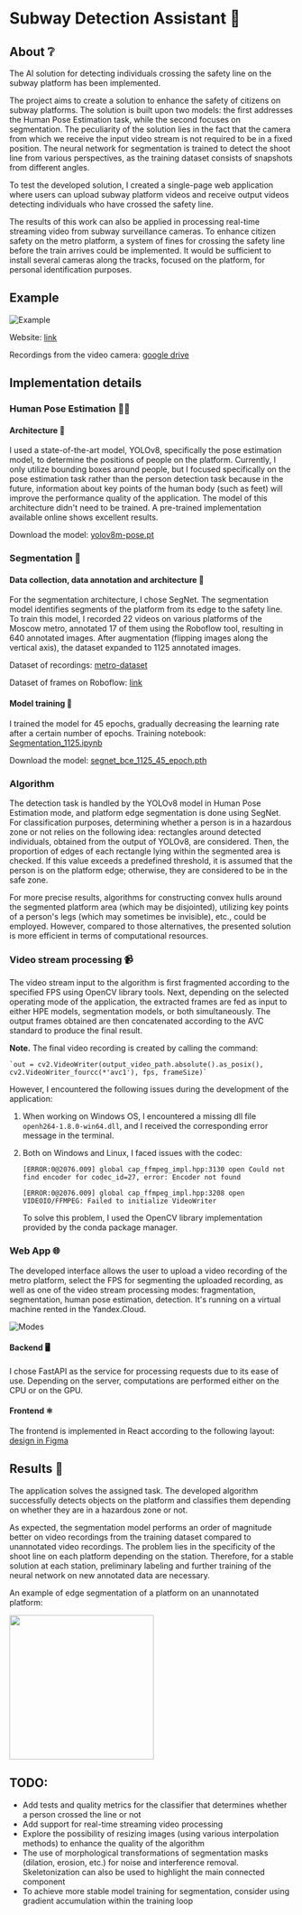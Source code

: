 # Subway Detection Assistant 🤖

## About ❔

The AI solution for detecting individuals crossing the safety line on the subway platform has been implemented.

The project aims to create a solution to enhance the safety of citizens on subway platforms. The solution is built upon two models: the first addresses the Human Pose Estimation task, while the second focuses on segmentation. The peculiarity of the solution lies in the fact that the camera from which we receive the input video stream is not required to be in a fixed position. The neural network for segmentation is trained to detect the shoot line from various perspectives, as the training dataset consists of snapshots from different angles.

To test the developed solution, I created a single-page web application where users can upload subway platform videos and receive output videos detecting individuals who have crossed the safety line.

The results of this work can also be applied in processing real-time streaming video from subway surveillance cameras. To enhance citizen safety on the metro platform, a system of fines for crossing the safety line before the train arrives could be implemented. It would be sufficient to install several cameras along the tracks, focused on the platform, for personal identification purposes.

## Example

![Example](example/annotated/example.gif)

Website: [link](http://51.250.83.97:3000/)

Recordings from the video camera: [google drive](https://drive.google.com/drive/folders/1griTlB1BhWMGeoeSK0ap2C0pnm9OlVBg?usp=drive_link)

## Implementation details

### Human Pose Estimation 🧘🏻

#### Architecture 📐

I used a state-of-the-art model, YOLOv8, specifically the pose estimation model, to determine the positions of people on the platform. Currently, I only utilize bounding boxes around people, but I focused specifically on the pose estimation task rather than the person detection task because in the future, information about key points of the human body (such as feet) will improve the performance quality of the application. The model of this architecture didn't need to be trained. A pre-trained implementation available online shows excellent results.

Download the model: [yolov8m-pose.pt](backend/processing/ml/human_pose_estimation/yolov8m-pose.pt)

### Segmentation 🔎

#### Data collection, data annotation and architecture 💾

For the segmentation architecture, I chose SegNet. The segmentation model identifies segments of the platform from its edge to the safety line. To train this model, I recorded 22 videos on various platforms of the Moscow metro, annotated 17 of them using the Roboflow tool, resulting in 640 annotated images. After augmentation (flipping images along the vertical axis), the dataset expanded to 1125 annotated images.

Dataset of recordings: [metro-dataset](metro-dataset)

Dataset of frames on Roboflow: [link](https://app.roboflow.com/study-jzyvf/metro-detection/6)

#### Model training 🦾

I trained the model for 45 epochs, gradually decreasing the learning rate after a certain number of epochs. Training notebook: [Segmentation_1125.ipynb](research/segmentation/Segmentation_1125.ipynb)

Download the model: [segnet_bce_1125_45_epoch.pth](backend/processing/ml/segmentation/segnet_bce_1125_45_epoch.pth)

### Algorithm

The detection task is handled by the YOLOv8 model in Human Pose Estimation mode, and platform edge segmentation is done using SegNet. For classification purposes, determining whether a person is in a hazardous zone or not relies on the following idea: rectangles around detected individuals, obtained from the output of YOLOv8, are considered. Then, the proportion of edges of each rectangle lying within the segmented area is checked. If this value exceeds a predefined threshold, it is assumed that the person is on the platform edge; otherwise, they are considered to be in the safe zone.

For more precise results, algorithms for constructing convex hulls around the segmented platform area (which may be disjointed), utilizing key points of a person's legs (which may sometimes be invisible), etc., could be employed. However, compared to those alternatives, the presented solution is more efficient in terms of computational resources.

### Video stream processing 📹

The video stream input to the algorithm is first fragmented according to the specified FPS using OpenCV library tools. Next, depending on the selected operating mode of the application, the extracted frames are fed as input to either HPE models, segmentation models, or both simultaneously. The output frames obtained are then concatenated according to the AVC standard to produce the final result.

**Note.** The final video recording is created by calling the command:

    `out = cv2.VideoWriter(output_video_path.absolute().as_posix(), cv2.VideoWriter_fourcc(*'avc1'), fps, frameSize)`

However, I encountered the following issues during the development of the application:

1. When working on Windows OS, I encountered a missing dll file `openh264-1.8.0-win64.dll`, and I received the corresponding error message in the terminal.
2. Both on Windows and Linux, I faced issues with the codec:

    `[ERROR:0@2076.009] global cap_ffmpeg_impl.hpp:3130 open Could not find encoder for codec_id=27, error: Encoder not found`
    
    `[ERROR:0@2076.009] global cap_ffmpeg_impl.hpp:3208 open VIDEOIO/FFMPEG: Failed to initialize VideoWriter`

    To solve this problem, I used the OpenCV library implementation provided by the conda package manager.

### Web App 🌐

The developed interface allows the user to upload a video recording of the metro platform, select the FPS for segmenting the uploaded recording, as well as one of the video stream processing modes: fragmentation, segmentation, human pose estimation, detection. It's running on a virtual machine rented in the Yandex.Cloud.

![Modes](example/annotated/modes.png)

#### Backend 🖥

I chose FastAPI as the service for processing requests due to its ease of use. Depending on the server, computations are performed either on the CPU or on the GPU.

#### Frontend ⚛️

The frontend is implemented in React according to the following layout: [design in Figma](https://www.figma.com/file/qGz5kg4ag92exxrOzW0T78/Single-page-Web-App)

## Results 📝

The application solves the assigned task. The developed algorithm successfully detects objects on the platform and classifies them depending on whether they are in a hazardous zone or not.

As expected, the segmentation model performs an order of magnitude better on video recordings from the training dataset compared to unannotated video recordings. The problem lies in the specificity of the shoot line on each platform depending on the station. Therefore, for a stable solution at each station, preliminary labeling and further training of the neural network on new annotated data are necessary.

An example of edge segmentation of a platform on an unannotated platform:

<img src="example/unannotated/unannotated_example.png" width="256">

## TODO:

* Add tests and quality metrics for the classifier that determines whether a person crossed the line or not
* Add support for real-time streaming video processing
* Explore the possibility of resizing images (using various interpolation methods) to enhance the quality of the algorithm
* The use of morphological transformations of segmentation masks (dilation, erosion, etc.) for noise and interference removal. Skeletonization can also be used to highlight the main connected component
* To achieve more stable model training for segmentation, consider using gradient accumulation within the training loop
